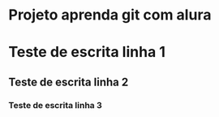 # Projeto aprenda git com alura

# Teste de escrita linha 1
## Teste de escrita linha 2
### Teste de escrita linha 3
